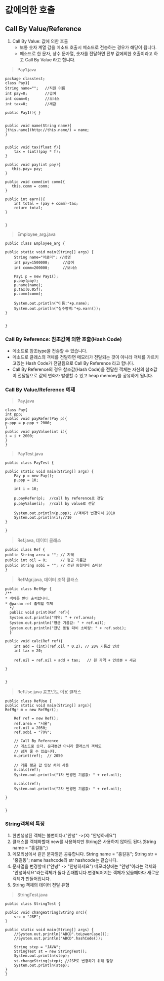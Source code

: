 # 값에의한 호출

## Call By Value/Reference

1. Call By Value: 값에 의한 호출
   * 보통 숫자 계열 값을 메소드 호출시 메소드로 전송하는 경우가 해당이 됩니다.
   * 메소드로 한 문자, 상수 문자열, 숫자를 전달하면 전부 값에의한 호출이라고 하고 Call By Value 라고 합니다.

> Pay1.java

```
package classtest;
class Pay1{
String name="";   //직원 이름
int pay=0;        //급여
int comm=0;       //보너스
int tax=0;        //세금

public Pay1(){ }


public void name(String name){
[this.name](http://this.name/) = name;
}


public void tax(float f){
    tax = (int)(pay * f);
}

public void pay(int pay){
   this.pay= pay;
}

public void comm(int comm){
   this.comm = comm;
}

public int earn(){
    int total = (pay + comm)-tax;
    return total;
}


}
```

> Employee\_arg.java

```
public class Employee_arg {

public static void main(String[] args) {
    String name="아로미"; //성명
    int pay=1500000;      //급여
    int comm=200000;      //보너스

    Pay1 p = new Pay1();
    p.pay(pay);
    p.name(name);
    p.tax(0.05f);
    p.comm(comm);

    System.out.println("이름:"+p.name);
    System.out.println("실수령액:"+p.earn());
}


}
```

### Call By Reference: 참조값에 의한 호출(Hash Code)

* 메소드로 참조type을 전송할 수 있습니다.
* 메소드로 클래스의 객체를 전달하면 메모리가 전달되는 것이 아니라 객체를 가르키고있는 Hash Code가 전달됨으로 Call By Reference 라고 합니다.
* Call By Reference의 경우 참조값(Hash Code)을 전달한 객체는 자신의 참조값이 전달됨으로 값의 변화가 발생할 수 있고 heap memoey를 공유하게 됩니다.

### Call By Value/Reference 예제

> Pay.java

```
class Pay{
int ppp;
public void payRefer(Pay p){
p.ppp = p.ppp + 2000;
}
public void payValue(int i){
i = i + 2000;
}
}
```

> PayTest.java

```
public class PayTest {

public static void main(String[] args) {
	Pay p = new Pay();
	p.ppp = 10;

	int i = 10;

	p.payRefer(p);	//call by reference로 전달
	p.payValue(i);	//call by value로 전달

	System.out.println(p.ppp); //객체가 변경되서 2010
	System.out.println(i);//10
}

}
```

> Ref.java, 데이터 클래스

```
public class Ref {
public String area = ""; // 지역
public int oil = 0;      // 평군 기름값
public String sobi = ""; // 전년 동월대비 소비량
}
```

> RefMgr.java, 데이터 조작 클래스

```
public class RefMgr {
/**
* 객체를 받아 출력합니다.
* @param ref 출력할 객체
  */
  public void print(Ref ref){
  System.out.println("지역: " + ref.area);
  System.out.println("평균 기름값: " + ref.oil);
  System.out.println("전년 동월 대비 소비량: " + ref.sobi);
  }

public void calc(Ref ref){
    int add = (int)(ref.oil * 0.2); // 20% 기름값 인상
    int tax = 20;

    ref.oil = ref.oil + add + tax;   // 원 가격 + 인상분 + 세금

}


}
```

> RefUse.java 콤포넌트 이용 클래스

```
public class RefUse {
public static void main(String[] args){
RefMgr m = new RefMgr();

    Ref ref = new Ref();
    ref.area = "서울";
    ref.oil = 2050;
    ref.sobi = "70%";

    // Call By Reference
    // 메소드로 숫자, 문자뿐만 아니라 클래스의 객체도
    // 넘겨 줄 수 있습니다.
    m.print(ref);  // 2050

    // 기름 평균 값 인상 처리 사용
    m.calc(ref);
    System.out.println("1차 변경된 기름값: " + ref.oil);

    m.calc(ref);
    System.out.println("2차 변경된 기름값: " + ref.oil);

}


}
```

### String객체의 특징

1. 한번생성된 객체는 불변이다.("안녕" ->(X) "안녕하세요")
2. 클래스를 객체화할때 new를 사용하지만 String은 사용하지 않아도 된다.(String name = "홍길동";)
3. 메모리상에서 같은 문자열은 공유합니다. String name = "홍길동"; String str = "홍길동"; name hashcode와 str hashcode는 같습니다.
4. 문자열을 변경할때 ("안녕" -> "안녕하세요") 메모리상에는 "안녕"이라는 객체와 "안녕하세요"라는객체가 둘다 존재합니다.변경되어지는 객체가 있을때마다 새로운 객체가 만들어집니다.
5. String 객체의 데이터 전달 유형

> StringTest.java

```
public class StringTest {

public void changeString(String src){
    src = "JSP";
}

public static void main(String[] args) {
    //System.out.println("ABCD".toLowerCase());
    //System.out.println("ABCD".hashCode());

    String step = "JAVA";
    StringTest st = new StringTest();
    System.out.println(step);
    st.changeString(step); //JSP로 변경하기 위해 할당
    System.out.println(step);
}
}
```
